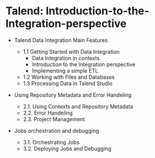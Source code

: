 # Talend: Introduction-to-the-Integration-perspective

- Talend Data Integration Main Features
  - 1.1 Getting Started with Data Integration
    - Data Integration in contexts
    - Introduction to the Integration perspective
    - Implementing a simple ETL
  - 1.2 Working with Files and Databases
  - 1.3 Processing Data in Talend Studio

- Using Repository Metadata and Error Handeling
  - 2.1. Using Contexts and Repository Metadata
  - 2.2. Error Handeling
  - 2.3. Project Management

- Jobs orchestration and debugging
  - 3.1. Orchestrating Jobs
  - 3.2. Deploying Jobs and Debugging


